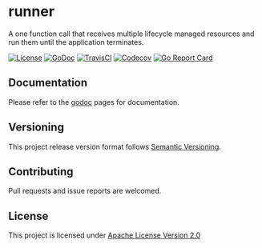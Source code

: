 # runner
A one function call that receives multiple lifecycle managed resources and run them until the application terminates.

[![License](https://img.shields.io/badge/license-apache%20v2.0-blue.svg?style=flat-square)](https://opensource.org/licenses/Apache-2.0)
[![GoDoc](https://img.shields.io/badge/godoc-reference-blue.svg?style=flat-square)](https://godoc.org/github.com/adzr/runner)
[![TravisCI](https://img.shields.io/travis/com/adzr/runner.svg?style=flat-square)](https://travis-ci.com/adzr/runner)
[![Codecov](https://img.shields.io/codecov/c/github/adzr/runner.svg?style=flat-square)](https://codecov.io/gh/adzr/runner)
[![Go Report Card](https://goreportcard.com/badge/github.com/adzr/runner?style=flat-square)](https://goreportcard.com/report/github.com/adzr/runner)

## Documentation
Please refer to the [godoc](https://godoc.org/github.com/adzr/runner) pages for documentation.

## Versioning
This project release version format follows [Semantic Versioning](http://semver.org/).

## Contributing
Pull requests and issue reports are welcomed.

## License
This project is licensed under [Apache License Version 2.0](http://www.apache.org/licenses/LICENSE-2.0.txt)
